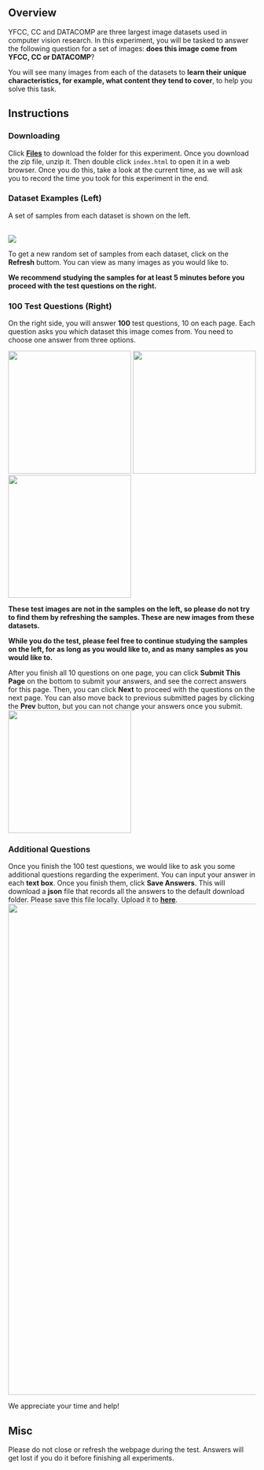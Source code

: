 ## Overview
YFCC, CC and DATACOMP are three largest image datasets used in computer vision research. 
In this experiment, you will be tasked to answer the following question for a set of images:  **does this image come from YFCC, CC or DATACOMP**?

You will see many images from each of the datasets to **learn their unique characteristics, for example, what content they tend to cover**, to help you solve this task.


## Instructions

### Downloading
Click [**Files**](https://drive.google.com/uc?id=1weYaZP7elngRtiNzsPSRYqVlxyPwo8Wh) to download the folder for this experiment. Once you download the zip file, unzip it. Then double click `index.html` to open it in a web browser. Once you do this, take a look at the current time, as we will ask you to record the time you took for this experiment in the end.
### Dataset Examples (Left)
A set of samples from each dataset is shown on the left.

<br>
<img src="https://github.com/21esdf3/test/assets/150862679/f142dc55-8126-438f-8ac9-646242e8e20d">

To get a new random set of samples from each dataset, click on the **Refresh** buttom. You can view as many images as you would like to.

**We recommend studying the samples for at least 5 minutes before you proceed with the test questions on the right.**

### 100 Test Questions (Right)
On the right side, you will answer **100** test questions, 10 on each page. Each question asks you which dataset this image comes from. You need to choose one answer from three options. 

<img src="https://github.com/21esdf3/test/assets/150862679/15d40e36-ecf9-4d51-a39c-2344ac0cdb68" width="250">
<img src="https://github.com/21esdf3/test/assets/150862679/6d7d79e8-ad60-4ca2-9644-e0492d558212" width="250">
<img src="https://github.com/21esdf3/test/assets/150862679/df57664f-b2f7-4120-984d-e6691dbf724a" width="250">

**These test images are not in the samples on the left, so please do not try to find them by refreshing the samples. These are new images from these datasets.**

**While you do the test, please feel free to continue studying the samples on the left, for as long as you would like to, and as many samples as you would like to.**

After you finish all 10 questions on one page, you can click **Submit This Page** on the bottom to submit your answers, and see the correct answers for this page. Then, you can click **Next** to proceed with the questions on the next page. You can also move back to previous submitted pages by clicking the **Prev** button, but you can not change your answers once you submit.
<br>
<img src="https://github.com/21esdf3/test/assets/150862679/901be79c-001e-47fa-85be-2c2c05a2f481" width="250" height="auto">

### Additional Questions

Once you finish the 100 test questions, we would like to ask you some additional questions regarding the experiment. You can input your answer in each **text box**. Once you finish them, click **Save Answers**. This will download a **json** file that records all the answers to the default download folder. Please save this file locally. Upload it to [**here**](https://drive.google.com/drive/folders/1KBLx1seeCW5Mnz5xpuWO1itTiffsxaD1?usp=drive_link).
<br>
<img src="https://github.com/21esdf3/test/assets/150862679/42ab6614-d6f6-4ccc-b2a8-1dc2465844d9" width="1000" height="auto">

We appreciate your time and help!

## Misc

Please do not close or refresh the webpage during the test. Answers will get lost if you do it before finishing all experiments.


